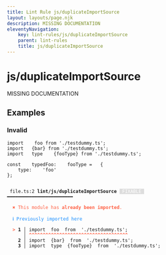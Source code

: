 ```yaml
---
title: Lint Rule js/duplicateImportSource
layout: layouts/page.njk
description: MISSING DOCUMENTATION
eleventyNavigation:
	key: lint-rules/js/duplicateImportSource
	parent: lint-rules
	title: js/duplicateImportSource
---
```


# js/duplicateImportSource

MISSING DOCUMENTATION

<!-- EVERYTHING BELOW IS AUTOGENERATED. SEE SCRIPTS FOLDER FOR UPDATE SCRIPTS hash(14ef6b4e04ddf7a0d957dc4fa42432b787b4cdd8) -->

## Examples
### Invalid
<pre class="language-text"><code class="language-text"><span class="token keyword">import</span>	<span class="token variable">foo</span>	<span class="token keyword">from</span>	<span class="token string">&apos;./testdummy.ts&apos;</span><span class="token punctuation">;</span>
<span class="token keyword">import</span>	<span class="token punctuation">{</span><span class="token variable">bar</span><span class="token punctuation">}</span>	<span class="token keyword">from</span>	<span class="token string">&apos;./testdummy.ts&apos;</span><span class="token punctuation">;</span>
<span class="token keyword">import</span>	<span class="token variable">type</span>	<span class="token punctuation">{</span><span class="token variable">fooType</span><span class="token punctuation">}</span>	<span class="token keyword">from</span>	<span class="token string">&apos;./testdummy.ts&apos;</span><span class="token punctuation">;</span>

<span class="token keyword">const</span>	<span class="token variable">typedFoo</span><span class="token punctuation">:</span>	<span class="token variable">fooType</span>	<span class="token operator">=</span>	<span class="token punctuation">{</span>
	<span class="token variable">type</span><span class="token punctuation">:</span>	<span class="token string">&apos;foo&apos;</span>
<span class="token punctuation">}</span><span class="token punctuation">;</span></code></pre>
<pre class="language-text"><code class="language-text">
 <span style="text-decoration-style: dotted;">file.ts:2</span> <strong>lint/js/duplicateImportSource</strong> <span style="color: white; background-color: #ddd;"> FIXABLE </span> ━━━━━━━━━━━━━━━━━━━━━━━━

  <strong><span style="color: Tomato;">✖ </span></strong><span style="color: Tomato;">This module has </span><span style="color: Tomato;"><strong>already been imported</strong></span><span style="color: Tomato;">.</span>

  <strong><span style="color: DodgerBlue;">ℹ </span></strong><span style="color: DodgerBlue;">Previously imported here</span>

  <strong><span style="color: Tomato;">&gt;</span></strong><strong> 1</strong><strong> │ </strong><span class="token keyword">import</span>  <span class="token variable">foo</span>  <span class="token keyword">from</span>  <span class="token string">&apos;./testdummy.ts&apos;</span><span class="token punctuation">;</span>
     <strong> │ </strong><span style="color: Tomato;"><strong>^</strong></span><span style="color: Tomato;"><strong>^</strong></span><span style="color: Tomato;"><strong>^</strong></span><span style="color: Tomato;"><strong>^</strong></span><span style="color: Tomato;"><strong>^</strong></span><span style="color: Tomato;"><strong>^</strong></span><span style="color: Tomato;"><strong>^</strong></span><span style="color: Tomato;"><strong>^</strong></span><span style="color: Tomato;"><strong>^</strong></span><span style="color: Tomato;"><strong>^</strong></span><span style="color: Tomato;"><strong>^</strong></span><span style="color: Tomato;"><strong>^</strong></span><span style="color: Tomato;"><strong>^</strong></span><span style="color: Tomato;"><strong>^</strong></span><span style="color: Tomato;"><strong>^</strong></span><span style="color: Tomato;"><strong>^</strong></span><span style="color: Tomato;"><strong>^</strong></span><span style="color: Tomato;"><strong>^</strong></span><span style="color: Tomato;"><strong>^</strong></span><span style="color: Tomato;"><strong>^</strong></span><span style="color: Tomato;"><strong>^</strong></span><span style="color: Tomato;"><strong>^</strong></span><span style="color: Tomato;"><strong>^</strong></span><span style="color: Tomato;"><strong>^</strong></span><span style="color: Tomato;"><strong>^</strong></span><span style="color: Tomato;"><strong>^</strong></span><span style="color: Tomato;"><strong>^</strong></span><span style="color: Tomato;"><strong>^</strong></span><span style="color: Tomato;"><strong>^</strong></span><span style="color: Tomato;"><strong>^</strong></span><span style="color: Tomato;"><strong>^</strong></span><span style="color: Tomato;"><strong>^</strong></span><span style="color: Tomato;"><strong>^</strong></span><span style="color: Tomato;"><strong>^</strong></span><span style="color: Tomato;"><strong>^</strong></span><span style="color: Tomato;"><strong>^</strong></span>
  <strong>  2</strong><strong> │ </strong><span class="token keyword">import</span>  <span class="token punctuation">{</span><span class="token variable">bar</span><span class="token punctuation">}</span>  <span class="token keyword">from</span>  <span class="token string">&apos;./testdummy.ts&apos;</span><span class="token punctuation">;</span>
  <strong>  3</strong><strong> │ </strong><span class="token keyword">import</span>  <span class="token variable">type</span>  <span class="token punctuation">{</span><span class="token variable">fooType</span><span class="token punctuation">}</span>  <span class="token keyword">from</span>  <span class="token string">&apos;./testdummy.ts&apos;</span><span class="token punctuation">;</span>

</code></pre>
